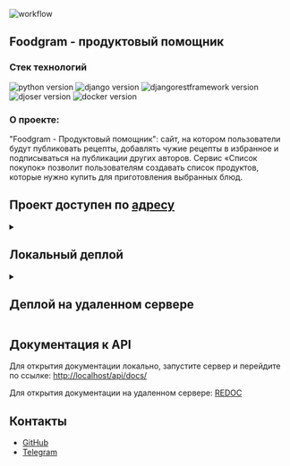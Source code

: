![workflow](https://github.com/ozzimyt/foodgram-project-react/actions/workflows/foodgram_workflow.yml/badge.svg)
 
## Foodgram - продуктовый помощник

### Стек технологий

![python version](https://img.shields.io/badge/Python-3.7-green)
![django version](https://img.shields.io/badge/Django-3.2-green)
![djangorestframework version](https://img.shields.io/badge/DRF-3.12-green)
![djoser version](https://img.shields.io/badge/Djoser-2.1.0-green)
![docker version](https://img.shields.io/badge/Docker-3-green)

### О проекте:

"Foodgram - Продуктовый помощник": сайт, на котором пользователи будут публиковать рецепты, добавлять чужие рецепты в избранное и подписываться на публикации других авторов. Сервис «Список покупок» позволит пользователям создавать список продуктов, которые нужно купить для приготовления выбранных блюд.

## Проект доступен по [адресу](http://51.250.84.194)

<details>
<summary><h2>Локальный деплой</h2></summary>

### *Клонируйте репозиторий:*
```
https://github.com/ozzimyt/foodgram-project-react
```

### *Установите и активируйте виртуальное окружение:*
Win:
```
python -m venv venv
. venv/Scripts/activate
```

Mac/linux:
```
python3 -m venv venv
source venv/bin/activate
```

### *Установите зависимости из файла requirements.txt:*
```
pip install -r requirements.txt
```

### *Перейдите в директорию с файлом manage.py, создайте и примените миграции:*
Win
```
cd backend/
python manage.py makemigrations
python manage.py migrate
```

Mac/Linux
```
cd backend/
python3 manage.py makemigrations
python3 manage.py migrate
```

### *Создайте суперпользователя :*
Win
```
python manage.py createsuperuser
```

Mac/linux
```
python3 manage.py createsuperuser
```

### *Запустите сервер:*
Win
```
python manage.py runserver
```

Mac/linux
```
python3 manage.py runserver
```

### *Запуск в Docker*

В папке **infra** создайте файл **.env** и заполните его в соответствии с нижеуказанным:
```
DB_ENGINE=django.db.backends.postgresql
DB_NAME=postgres
POSTGRES_USER=postgres
POSTGRES_PASSWORD=postgres
DB_HOST=db
DB_PORT=5432
SECRET_KEY=your
DEBUG=False         # Или True для возможности отображение DEBUG-информации
ALLOWED_HOSTS='*'
DEBUG_SQLITE=True   # Или False для выбора PostgreSQL
```
далее в папке **infra** выполнить команды:
```
docker compose up -d --build
```

После создания и запуска контйнеров зайти в контейнер с бэкэндом и выполнить команды:  
```
docker compose exec backend python manage.py makemigrations
docker compose exec backend python manage.py migrate
docker compose exec backend python manage.py collectstatic --no-input
docker compose exec backend python manage.py json_to_db.py
docker compose exec backend python manage.py createsuperuser
```

</details>


<details>
<summary><h2>Деплой на удаленном сервере</h2></summary>

раздел в разработке

``` sudo curl -L "https://github.com/docker/compose/releases/download/1.29.2/docker-compose-$(uname -s)-$(uname -m)" -o /usr/local/bin/docker-compose```

</details>

## Документация к API   

Для открытия документации локально, запустите сервер и перейдите по ссылке:
[http://localhost/api/docs/](http://localhost/api/docs/) 

Для открытия документации на удаленном сервере: [REDOC](http://51.250.84.194/api/docs/)

## Контакты

- [GitHub](https://github.com/ozzimyt)
- [Telegram](https://t.me/Aleksandr_Zimin)
